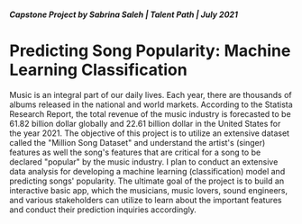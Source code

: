 ##### Capstone Project by Sabrina Saleh | Talent Path | July 2021

# **Predicting Song Popularity: Machine Learning Classification**


Music is an integral part of our daily lives. Each year, there are thousands of albums released in the national and world markets. According to the Statista Research Report, the total revenue of the music industry is forecasted to be 61.82 billion dollar globally and 22.61 billion dollar in the United States for the year 2021. The objective of this project is to utilize an extensive dataset called the "Million Song Dataset" and understand the artist's (singer) features as well the song's features that are critical for a song to be declared "popular" by the music industry. I plan to conduct an extensive data analysis for developing a machine learning (classification) model and predicting songs' popularity. The ultimate goal of the project is to build an interactive basic app, which the musicians, music lovers, sound engineers, and various stakeholders can utilize to learn about the  important features and conduct their prediction inquiries accordingly. 



